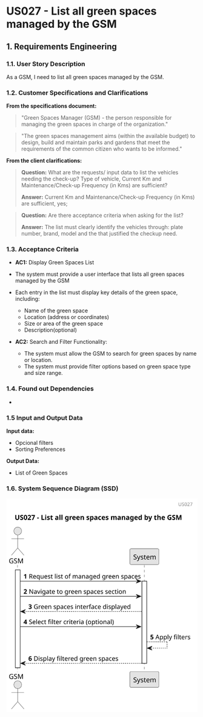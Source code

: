 # US027 - List all green spaces managed by the GSM


## 1. Requirements Engineering

### 1.1. User Story Description

As a GSM, I need to list all green spaces managed by the GSM.

### 1.2. Customer Specifications and Clarifications 

**From the specifications document:**

> "Green Spaces Manager (GSM) - the person responsible for managing the green spaces in charge of the organization."

> "The green spaces management aims (within the available budget) to design,
build and maintain parks and gardens that meet the requirements of the
common citizen who wants to be informed."

> 
**From the client clarifications:**

> **Question:** What are the requests/ input data to list the vehicles needing the check-up?
> Type of vehicle, Current Km and Maintenance/Check-up Frequency (in Kms) are sufficient?
>
> **Answer:** Current Km and Maintenance/Check-up Frequency (in Kms) are sufficient, yes;

> **Question:** Are there acceptance criteria when asking for the list?
>
> **Answer:** The list must clearly identify the vehicles through: plate number, brand, model and the that justified the checkup need.

### 1.3. Acceptance Criteria

* **AC1:** Display Green Spaces List
* The system must provide a user interface that lists all green spaces managed by the GSM
* Each entry in the list must display key details of the green space, including:
  * Name of the green space
  * Location (address or coordinates)
  * Size or area of the green space
  * Description(optional)

  
* **AC2:** Search and Filter Functionality:

  * The system must allow the GSM to search for green spaces by name or location.
  * The system must provide filter options based on green space type and size range.



### 1.4. Found out Dependencies

* 

### 1.5 Input and Output Data
	
**Input data:**

* Opcional filters
* Sorting Preferences

**Output Data:**

* List of Green Spaces

### 1.6. System Sequence Diagram (SSD)

![us026](svg/us027-sequence_diagram.svg)


